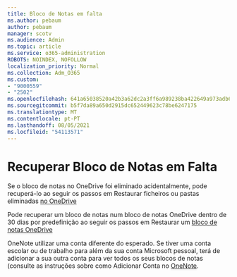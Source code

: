 ```yaml
---
title: Bloco de Notas em falta
ms.author: pebaum
author: pebaum
manager: scotv
ms.audience: Admin
ms.topic: article
ms.service: o365-administration
ROBOTS: NOINDEX, NOFOLLOW
localization_priority: Normal
ms.collection: Adm_O365
ms.custom:
- "9000559"
- "2502"
ms.openlocfilehash: 641a65038520a42b3a62dc2a3ff6a989238ba422649a973adb6f42cf556e5a53
ms.sourcegitcommit: b5f7da89a650d2915dc652449623c78be6247175
ms.translationtype: MT
ms.contentlocale: pt-PT
ms.lasthandoff: 08/05/2021
ms.locfileid: "54113571"
---
```

# <a name="recover-missing-notebook"></a>Recuperar Bloco de Notas em Falta

Se o bloco de notas no OneDrive foi eliminado acidentalmente, pode recuperá-lo ao seguir os passos em Restaurar ficheiros ou pastas eliminadas [no OneDrive](https://support.office.com/article/949ada80-0026-4db3-a953-c99083e6a84f)

Pode recuperar um bloco de notas num bloco de notas OneDrive dentro de 30 dias por predefinição ao seguir os passos em Restaurar um [bloco de notas OneDrive](https://docs.microsoft.com/onedrive/restore-deleted-onedrive)

OneNote utilizar uma conta diferente do esperado. Se tiver uma conta escolar ou de trabalho para além da sua conta Microsoft pessoal, terá de adicionar a sua outra conta para ver todos os seus blocos de notas (consulte as instruções sobre como Adicionar Conta no [OneNote](https://support.office.com/article/5afff855-54ee-47e4-a773-db048d4ac299).